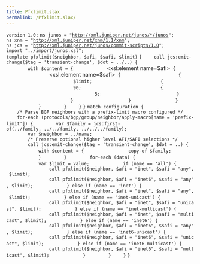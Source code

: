 ```yaml
---
title: Pfxlimit.slax
permalink: /Pfxlimit.slax/
---
```


`version 1.0;`
`ns junos = "`[`http://xml.juniper.net/junos/*/junos`](http://xml.juniper.net/junos/*/junos)`";`
`ns xnm = "`[`http://xml.juniper.net/xnm/1.1/xnm`](http://xml.juniper.net/xnm/1.1/xnm)`";`
`ns jcs = "`[`http://xml.juniper.net/junos/commit-scripts/1.0`](http://xml.juniper.net/junos/commit-scripts/1.0)`";`
`import "../import/junos.xsl";`
`template pfxlimit($neighbor, $afi, $safi, $limit)`
`{`
`    call jcs:emit-change($tag = 'transient-change', $dot = ../..) {`
`        with $content = {`
`            `<xsl:element name=$afi>` {`
`                `<xsl:element name=$safi>` {`
`                    `<prefix-limit>` {`
`                        `<maximum>` $limit;`
`                        `<teardown>` {`
`                        `<limit-threshold>` 90;`
`                            `<idle-timeout>` {`
`                                `<timeout>` 5;`
`                            }`
`                        }`
`                    }`
`                }`
`            }`
`        }`
`    }`
`}`
`match configuration {`
`    /* Parse BGP neighbors with a prefix-limit macro configured */`
`    for-each (protocols/bgp/group/neighbor/apply-macro[name = 'prefix-limit']) {`
`        var $family = jcs:first-of(../family, ../../family, ../../../family);`
`        var $neighbor = ../name;`
`        /* Preserve optional higher level AFI/SAFI selections */`
`        call jcs:emit-change($tag = 'transient-change', $dot = ..) {`
`            with $content = {`
`                copy-of $family;`
`            }`
`        }`
`        for-each (data) {`
`            var $limit = value;`
`            if (name == 'all') {`
`                call pfxlimit($neighbor, $afi = "inet", $safi = "any", $limit);`
`                call pfxlimit($neighbor, $afi = "inet6", $safi = "any", $limit);`
`            } else if (name == 'inet') {`
`                call pfxlimit($neighbor, $afi = "inet", $safi = "any", $limit);`
`            } else if (name == 'inet-unicast') {`
`                call pfxlimit($neighbor, $afi = "inet", $safi = "unicast", $limit);`
`            } else if (name == 'inet-multicast') {`
`                call pfxlimit($neighbor, $afi = "inet", $safi = "multicast", $limit);`
`            } else if (name == 'inet6') {`
`                call pfxlimit($neighbor, $afi = "inet6", $safi = "any", $limit);`
`            } else if (name == 'inet6-unicast') {`
`                call pfxlimit($neighbor, $afi = "inet6", $safi = "unicast", $limit);`
`            } else if (name == 'inet6-multicast') {`
`                call pfxlimit($neighbor, $afi = "inet6", $safi = "multicast", $limit);`
`            }`
`        }`
`    }`
`}`